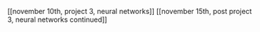 [[november 10th, project 3, neural networks]]
[[november 15th, post project 3, neural networks continued]]